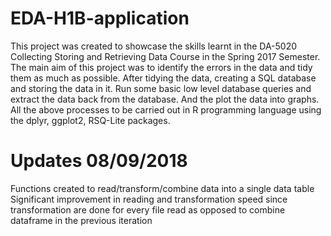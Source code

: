 # EDA-H1B-application
This project was created to showcase the skills learnt in the DA-5020 Collecting Storing and Retrieving Data Course in the Spring 2017 Semester.
The main aim of this project was to identify the errors in the data and tidy them as much as possible.
After tidying the data, creating a SQL database and storing the data in it.
Run some basic low level database queries and extract the data back from the database.
And the plot the data into graphs.
All the above processes to be carried out in R programming language using the dplyr, ggplot2, RSQ-Lite packages.


# Updates 08/09/2018
Functions created to read/transform/combine data into a single data table
Significant improvement in reading and transformation speed since transformation are done for every
file read as opposed to combine dataframe in the previous iteration